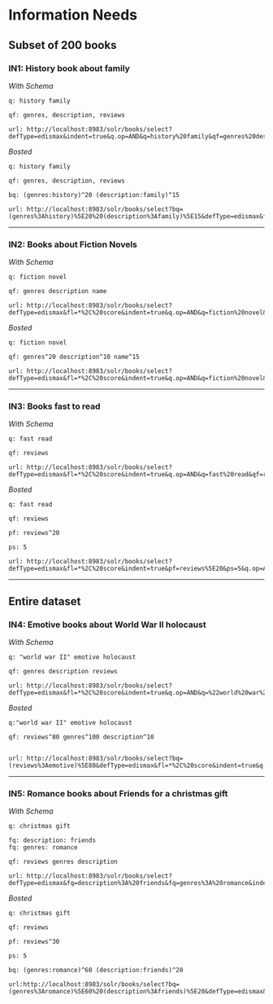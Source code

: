 # Information Needs

## Subset of 200 books

### IN1: History book about family

*With Schema*

```
q: history family

qf: genres, description, reviews

url: http://localhost:8983/solr/books/select?defType=edismax&indent=true&q.op=AND&q=history%20family&qf=genres%20description%20reviews&rows=10

```

*Bosted*

```
q: history family

qf: genres, description, reviews

bq: (genres:history)^20 (description:family)^15

url: http://localhost:8983/solr/books/select?bq=(genres%3Ahistory)%5E20%20(description%3Afamily)%5E15&defType=edismax&fl=*%2C%20score&indent=true&q.op=AND&q=history%20family&qf=genres%20description%20reviews&rows=10
```

---

### IN2: Books about Fiction Novels

*With Schema*

```
q: fiction novel

qf: genres description name

url: http://localhost:8983/solr/books/select?defType=edismax&fl=*%2C%20score&indent=true&q.op=AND&q=fiction%20novel&qf=genres%20description%20name&rows=10
```

*Bosted*

```
q: fiction novel

qf: genres^20 description^10 name^15

url: http://localhost:8983/solr/books/select?defType=edismax&fl=*%2C%20score&indent=true&q.op=AND&q=fiction%20novel&qf=genres%5E20%20description%5E10%20name%5E15&rows=10
```

---

### IN3: Books fast to read

*With Schema*

```
q: fast read

qf: reviews

url: http://localhost:8983/solr/books/select?defType=edismax&fl=*%2C%20score&indent=true&q.op=AND&q=fast%20read&qf=reviews&rows=10
```

*Bosted*

```
q: fast read

qf: reviews

pf: reviews^20

ps: 5

url: http://localhost:8983/solr/books/select?defType=edismax&fl=*%2C%20score&indent=true&pf=reviews%5E20&ps=5&q.op=AND&q=fast%20read&qf=reviews&rows=10
```

---

## Entire dataset

### IN4: Emotive books about World War II holocaust

*With Schema*

```
q: "world war II" emotive holocaust

qf: genres description reviews

url: http://localhost:8983/solr/books/select?defType=edismax&fl=*%2C%20score&indent=true&q.op=AND&q=%22world%20war%20II%22%20emotive%20holocaust&qf=reviews%20genres%20description&rows=10
```

*Bosted*

```
q:"world war II" emotive holocaust

qf: reviews^80 genres^100 description^10


url: http://localhost:8983/solr/books/select?bq=(reviews%3Aemotive)%5E80&defType=edismax&fl=*%2C%20score&indent=true&q.op=AND&q=%22world%20war%20II%22%20emotive%20holocaust&qf=reviews%5E20%20genres%5E100%20description%5E10&rows=10
```

---

### IN5: Romance books about Friends for a christmas gift

*With Schema*

```
q: christmas gift

fq: description: friends
fq: genres: romance

qf: reviews genres description

url: http://localhost:8983/solr/books/select?defType=edismax&fq=description%3A%20friends&fq=genres%3A%20romance&indent=true&q.op=OR&q=christmas%20gift&qf=reviews%20genres%20description
```

*Bosted*

```
q: christmas gift

qf: reviews

pf: reviews^30

ps: 5

bq: (genres:romance)^60 (description:friends)^20

url:http://localhost:8983/solr/books/select?bq=(genres%3Aromance)%5E60%20(description%3Afriends)%5E20&defType=edismax&fl=*%2C%20score&indent=true&pf=reviews%5E30&ps=5&q.op=OR&q=christmas%20gift&qf=reviews&rows=10
```